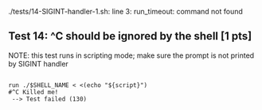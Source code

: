 ./tests/14-SIGINT-handler-1.sh: line 3: run_timeout: command not found
## Test 14: ^C should be ignored by the shell [1 pts]

NOTE: this test runs in scripting mode; make sure the prompt is not printed by SIGINT handler

```

run ./$SHELL_NAME < <(echo "${script}")
#^C Killed me!
 --> Test failed (130)
```

